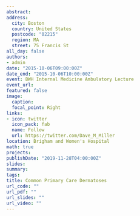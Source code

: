 ```yaml
---
abstract:
address:
  city: Boston
  country: United States
  postcode: "02215"
  region: MA
  street: 75 Francis St
all_day: false
authors: 
- admin
date: "2015-10-06T09:00:00Z"
date_end: "2015-10-06T10:00:00Z"
event: BWH Internal Medicine Ambulatory Lecture
event_url: 
featured: false
image:
  caption: 
  focal_point: Right
links:
- icon: twitter
  icon_pack: fab
  name: Follow
  url: https://twitter.com/Dave_M_Miller
location: Brigham and Women's Hospital
math: true
projects:
publishDate: "2019-11-28T04:00:00Z"
slides:  
summary: 
tags:
title: Common Primary Care Dermatoses
url_code: ""
url_pdf: ""
url_slides: ""
url_video: ""
---
```


